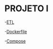 # PROJETO I

-[ETL](/PROJETO%20I/projeto-1/python_etl/README.md)

-[Dockerfile](/PROJETO%20I/projeto-1/python_etl/docker/Dockerfile)

-[Compose](/PROJETO%20I/projeto-1/docker-compose.yml)